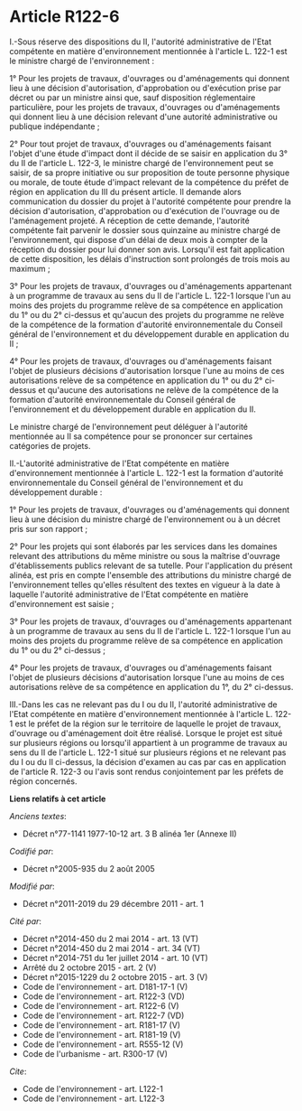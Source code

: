 # Article R122-6

I.-Sous réserve des dispositions du II, l'autorité administrative de l'Etat compétente en matière d'environnement mentionnée
à l'article L. 122-1 est le ministre chargé de l'environnement : 

1° Pour les projets de travaux, d'ouvrages ou d'aménagements qui donnent lieu à une décision d'autorisation, d'approbation ou
d'exécution prise par décret ou par un ministre ainsi que, sauf disposition réglementaire particulière, pour les projets de
travaux, d'ouvrages ou d'aménagements qui donnent lieu à une décision relevant d'une autorité administrative ou publique
indépendante ; 

2° Pour tout projet de travaux, d'ouvrages ou d'aménagements faisant l'objet d'une étude d'impact dont il décide de se saisir
en application du 3° du II de l'article L. 122-3, le ministre chargé de l'environnement peut se saisir, de sa propre
initiative ou sur proposition de toute personne physique ou morale, de toute étude d'impact relevant de la compétence du
préfet de région en application du III du présent article. Il demande alors communication du dossier du projet à l'autorité
compétente pour prendre la décision d'autorisation, d'approbation ou d'exécution de l'ouvrage ou de l'aménagement projeté. A
réception de cette demande, l'autorité compétente fait parvenir le dossier sous quinzaine au ministre chargé de
l'environnement, qui dispose d'un délai de deux mois à compter de la réception du dossier pour lui donner son avis. Lorsqu'il
est fait application de cette disposition, les délais d'instruction sont prolongés de trois mois au maximum ; 

3° Pour les projets de travaux, d'ouvrages ou d'aménagements appartenant à un programme de travaux au sens du II de l'article
L. 122-1 lorsque l'un au moins des projets du programme relève de sa compétence en application du 1° ou du 2° ci-dessus et
qu'aucun des projets du programme ne relève de la compétence de la formation d'autorité environnementale du Conseil général
de l'environnement et du développement durable en application du II ; 

4° Pour les projets de travaux, d'ouvrages ou d'aménagements faisant l'objet de plusieurs décisions d'autorisation lorsque
l'une au moins de ces autorisations relève de sa compétence en application du 1° ou du 2° ci-dessus et qu'aucune des
autorisations ne relève de la compétence de la formation d'autorité environnementale du Conseil général de l'environnement et
du développement durable en application du II. 

Le ministre chargé de l'environnement peut déléguer à l'autorité mentionnée au II sa compétence pour se prononcer sur
certaines catégories de projets. 

II.-L'autorité administrative de l'Etat compétente en matière d'environnement mentionnée à l'article L. 122-1 est la
formation d'autorité environnementale du Conseil général de l'environnement et du développement durable : 

1° Pour les projets de travaux, d'ouvrages ou d'aménagements qui donnent lieu à une décision du ministre chargé de
l'environnement ou à un décret pris sur son rapport ; 

2° Pour les projets qui sont élaborés par les services dans les domaines relevant des attributions du même ministre ou sous
la maîtrise d'ouvrage d'établissements publics relevant de sa tutelle. Pour l'application du présent alinéa, est pris en
compte l'ensemble des attributions du ministre chargé de l'environnement telles qu'elles résultent des textes en vigueur à la
date à laquelle l'autorité administrative de l'Etat compétente en matière d'environnement est saisie ; 

3° Pour les projets de travaux, d'ouvrages ou d'aménagements appartenant à un programme de travaux au sens du II de l'article
L. 122-1 lorsque l'un au moins des projets du programme relève de sa compétence en application du 1° ou du 2° ci-dessus ; 

4° Pour les projets de travaux, d'ouvrages ou d'aménagements faisant l'objet de plusieurs décisions d'autorisation lorsque
l'une au moins de ces autorisations relève de sa compétence en application du 1°, du 2° ci-dessus. 

III.-Dans les cas ne relevant pas du I ou du II, l'autorité administrative de l'Etat compétente en matière d'environnement
mentionnée à l'article L. 122-1 est le préfet de la région sur le territoire de laquelle le projet de travaux, d'ouvrage ou
d'aménagement doit être réalisé. Lorsque le projet est situé sur plusieurs régions ou lorsqu'il appartient à un programme de
travaux au sens du II de l'article L. 122-1 situé sur plusieurs régions et ne relevant pas du I ou du II ci-dessus, la
décision d'examen au cas par cas en application de l'article R. 122-3 ou l'avis sont rendus conjointement par les préfets de
région concernés.

**Liens relatifs à cet article**

_Anciens textes_:

  - Décret n°77-1141 1977-10-12 art. 3 B alinéa 1er (Annexe II)

_Codifié par_:

  - Décret n°2005-935 du 2 août 2005

_Modifié par_:

  - Décret n°2011-2019 du 29 décembre 2011 - art. 1

_Cité par_:

  - Décret n°2014-450 du 2 mai 2014 - art. 13 (VT)
  - Décret n°2014-450 du 2 mai 2014 - art. 34 (VT)
  - Décret n°2014-751 du 1er juillet 2014 - art. 10 (VT)
  - Arrêté du 2 octobre 2015 - art. 2 (V)
  - Décret n°2015-1229 du 2 octobre 2015 - art. 3 (V)
  - Code de l'environnement - art. D181-17-1 (V)
  - Code de l'environnement - art. R122-3 (VD)
  - Code de l'environnement - art. R122-6 (V)
  - Code de l'environnement - art. R122-7 (VD)
  - Code de l'environnement - art. R181-17 (V)
  - Code de l'environnement - art. R181-19 (V)
  - Code de l'environnement - art. R555-12 (V)
  - Code de l'urbanisme - art. R300-17 (V)

_Cite_:

  - Code de l'environnement - art. L122-1
  - Code de l'environnement - art. L122-3
